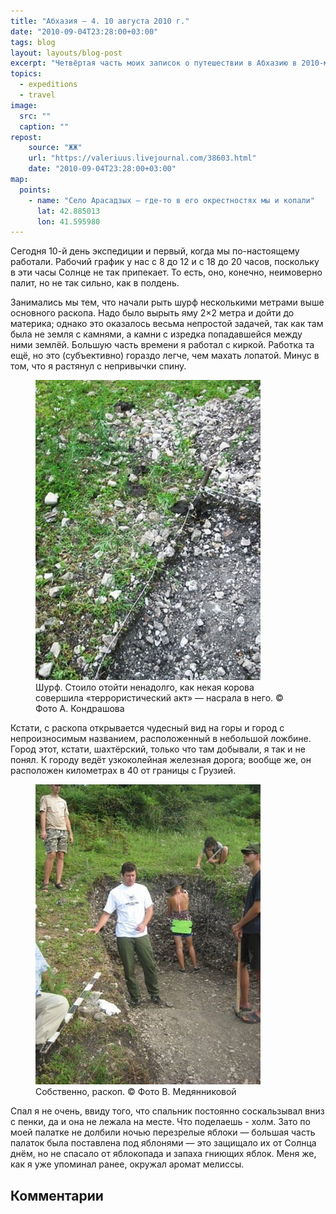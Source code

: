 ```yaml
---
title: "Абхазия — 4. 10 августа 2010 г."
date: "2010-09-04T23:28:00+03:00"
tags: blog
layout: layouts/blog-post
excerpt: "Четвёртая часть моих записок о путешествии в Абхазию в 2010-м году и жизни нашей археологической экспедиции."
topics:
  - expeditions
  - travel
image:
  src: ""
  caption: ""
repost:
    source: "ЖЖ"
    url: "https://valeriuus.livejournal.com/38603.html"
    date: "2010-09-04T23:28:00+03:00"
map:
  points:
    - name: "Село Арасадзых — где-то в его окрестностях мы и копали"
      lat: 42.885013
      lon: 41.595980
---
```


<p class="drop-cap">
Сегодня 10-й день экспедиции и первый, когда мы по-настоящему работали. Рабочий график у нас с 8 до 12 и с 18 до 20 часов, поскольку в эти часы Солнце не так припекает. То есть, оно, конечно, неимоверно палит, но не так сильно, как в полдень.
</p>

Занимались мы тем, что начали рыть шурф несколькими метрами выше основного раскопа. Надо было вырыть яму 2×2 метра и дойти до материка; однако это оказалось весьма непростой задачей, так как там была не земля с камнями, а камни с изредка попадавшейся между ними землёй. Большую часть времени я работал с киркой. Работка та ещё, но это (субъективно) гораздо легче, чем махать лопатой. Минус в том, что я растянул с непривычки спину.

<figure>
  <img src="/assets/images/blog/2010-09-04-abkhazian-diary-01.jpg" alt="Шурф. Стоило отойти ненадолго, как некая корова совершила «террористический акт» — насрала в него. © Фото А. Кондрашова">
  <figcaption>Шурф. Стоило отойти ненадолго, как некая корова совершила «террористический акт» — насрала в него. © Фото А. Кондрашова</figcaption>
</figure>

Кстати, с раскопа открывается чудесный вид на горы и город с непроизносимым названием, расположенный в небольшой ложбине. Город этот, кстати, шахтёрский, только что там добывали, я так и не понял. К городу ведёт узкоколейная железная дорога; вообще же, он расположен километрах в 40 от границы с Грузией.

<figure>
  <img src="/assets/images/blog/2010-09-04-abkhazian-diary-02.jpg" alt="Собственно, раскоп. © Фото В. Медянниковой">
  <figcaption>Собственно, раскоп. © Фото В. Медянниковой</figcaption>
</figure>


Спал я не очень, ввиду того, что спальник постоянно соскальзывал вниз с пенки, да и она не лежала на месте. Что поделаешь - холм. Зато по моей палатке не долбили ночью перезрелые яблоки — большая часть палаток была поставлена под яблонями — это защищало их от Солнца днём, но не спасало от яблокопада и запаха гниющих яблок. Меня же, как я уже упоминал ранее, окружал аромат мелиссы.

## Комментарии

<div data-lj-comment-embed="valeriuus--38603--22987" data-domain="valeriuus.livejournal.com" data-journal="valeriuus" data-post-id="38603" data-comment-id="22987" ></div> <script async src="https://l-stat.livejournal.net/js/??sdk.js?v=2"></script> 
